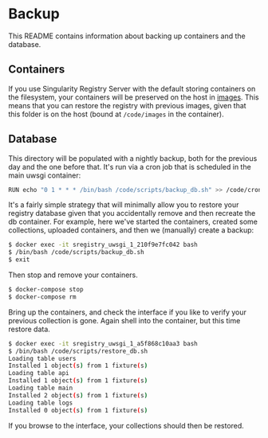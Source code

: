 # Backup

This README contains information about backing up containers and the database.

## Containers

If you use Singularity Registry Server with the default storing containers
on the filesystem, your containers will be preserved on the host in [images](../images).
This means that you can restore the registry with previous images, given that
this folder is on the host (bound at `/code/images` in the container).

## Database

This directory will be populated with a nightly backup, both for the previous
day and the one before that. It's run via a cron job that is scheduled in the
main uwsgi container:

```bash
RUN echo "0 1 * * * /bin/bash /code/scripts/backup_db.sh" >> /code/cronjob
```

It's a fairly simple strategy that will minimally allow you to restore your
registry database given that you accidentally remove and then recreate the db container.
For example, here we've started the containers, created some collections, uploaded
containers, and then we (manually) create a backup:

```bash
$ docker exec -it sregistry_uwsgi_1_210f9e7fc042 bash
$ /bin/bash /code/scripts/backup_db.sh
$ exit
```

Then stop and remove your containers.

```bash
$ docker-compose stop
$ docker-compose rm
```

Bring up the containers, and check the interface if you like to verify your
previous collection is gone. Again shell into the container,
but this time restore data.

```bash
$ docker exec -it sregistry_uwsgi_1_a5f868c10aa3 bash
$ /bin/bash /code/scripts/restore_db.sh
Loading table users
Installed 1 object(s) from 1 fixture(s)
Loading table api
Installed 1 object(s) from 1 fixture(s)
Loading table main
Installed 2 object(s) from 1 fixture(s)
Loading table logs
Installed 0 object(s) from 1 fixture(s)
```

If you browse to the interface, your collections should then be restored.
